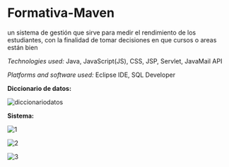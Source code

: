 # Formativa-Maven
un sistema de gestión que sirve para medir el rendimiento de los estudiantes, con la finalidad de tomar decisiones en que cursos o areas están bien

*Technologies used:*
Java, JavaScript(JS), CSS, JSP, Servlet, JavaMail API

*Platforms and software used:*
Eclipse IDE, SQL Developer

**Diccionario de datos:**

![diccionariodatos](https://github.com/user-attachments/assets/de121b8a-4026-4bb9-8722-4894498f7b4e)

**Sistema:**

![1](https://github.com/user-attachments/assets/e0ac7e41-a6a5-4ee7-b806-bf2f5dd2d874)

![2](https://github.com/user-attachments/assets/6f8567f1-bf5f-499e-b08d-693d610f0831)

![3](https://github.com/user-attachments/assets/a2b63a60-bd2a-4061-80d0-b8f27b191589)
